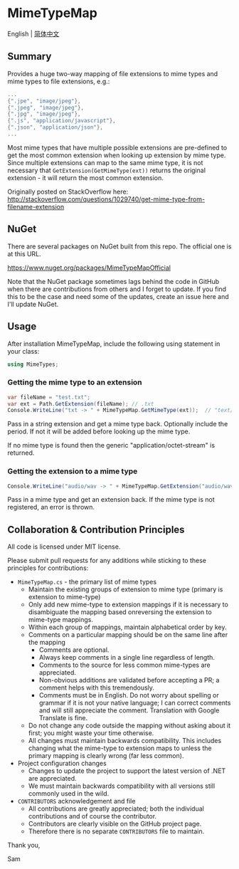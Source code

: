 # MimeTypeMap

English | [简体中文](README-zh-Hans.md)

## Summary
Provides a huge two-way mapping of file extensions to mime types and mime types to file extensions, e.g.:

```c#
...
{".jpe", "image/jpeg"},
{".jpeg", "image/jpeg"},
{".jpg", "image/jpeg"},
{".js", "application/javascript"},
{".json", "application/json"},
...
```

Most mime types that have multiple possible extensions are pre-defined to get the most common extension when looking
up extension by mime type. Since multiple extensions can map to the same mime type, it is not necessary that `GetExtension(GetMimeType(ext))` returns the original extension - it will return the most common extension.

Originally posted on StackOverflow here: http://stackoverflow.com/questions/1029740/get-mime-type-from-filename-extension

## NuGet

There are several packages on NuGet built from this repo. The official one is at this URL.

https://www.nuget.org/packages/MimeTypeMapOfficial

Note that the NuGet package sometimes lags behind the code in GitHub when there are contributions from others and I forget to update. If you find this to be the case and need some of the updates, create an issue here and I'll update NuGet.

## Usage

After installation MimeTypeMap, include the following using statement in your class:

```cs
using MimeTypes;
```

### Getting the mime type to an extension

```cs
var fileName = "test.txt";
var ext = Path.GetExtension(fileName); // .txt
Console.WriteLine("txt -> " + MimeTypeMap.GetMimeType(ext));  // "text/plain"
```

Pass in a string extension and get a mime type back. Optionally include the period. If not it will be added before looking up the mime type.

If no mime type is found then the generic "application/octet-stream" is returned.

### Getting the extension to a mime type

```cs
Console.WriteLine("audio/wav -> " + MimeTypeMap.GetExtension("audio/wav")); // ".wav"
```

Pass in a mime type and get an extension back. If the mime type is not registered, an error is thrown.

## Collaboration & Contribution Principles

All code is licensed under MIT license.

Please submit pull requests for any additions while sticking to these principles for contributions:

* `MimeTypeMap.cs` - the primary list of mime types
  * Maintain the existing groups of extension to mime type (primary is extension to mime-type)
  * Only add new mime-type to extension mappings if it is necessary to disambiguate the mapping based onreversing the extension to mime-type mappings.
  * Within each group of mappings, maintain alphabetical order by key.
  * Comments on a particular mapping should be on the same line after the mapping
    * Comments are optional.
    * Always keep comments in a single line regardless of length.
    * Comments to the source for less common mime-types are appreciated.
    * Non-obvious additions are validated before accepting a PR; a comment helps with this tremendously.
    * Comments must be in English. Do not worry about spelling or grammar if it is not your native language; I can correct comments and will still appreciate the comment. Translation with Google Translate is fine.
  * Do not change any code outside the mapping without asking about it first; you might waste your time otherwise.
  * All changes must maintain backwards compatibility. This includes changing what the mime-type to extension maps to unless the primary mapping is clearly wrong (far less common).
* Project configuration changes
  *  Changes to update the project to support the latest version of .NET are appreciated.
  *  We must maintain backwards compatibility with all versions still commonly used in the wild.
* `CONTRIBUTORS` acknowledgement and file
  * All contributions are greatly appreciated; both the individual contributions and of course the contributor.
  * Contributors are clearly visible on the GitHub project page.
  * Therefore there is no separate `CONTRIBUTORS` file to maintain.
  
Thank you,

Sam
